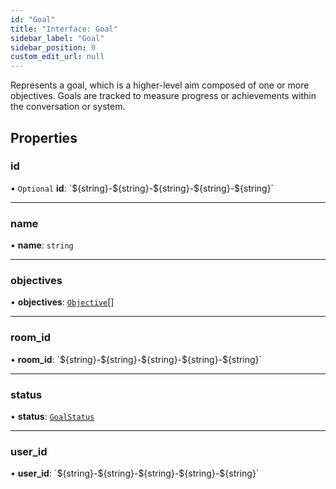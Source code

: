 ```yaml
---
id: "Goal"
title: "Interface: Goal"
sidebar_label: "Goal"
sidebar_position: 0
custom_edit_url: null
---
```


Represents a goal, which is a higher-level aim composed of one or more objectives. Goals are tracked to measure progress or achievements within the conversation or system.

## Properties

### id

• `Optional` **id**: \`$\{string}-$\{string}-$\{string}-$\{string}-$\{string}\`

---

### name

• **name**: `string`

---

### objectives

• **objectives**: [`Objective`](Objective.md)[]

---

### room_id

• **room_id**: \`$\{string}-$\{string}-$\{string}-$\{string}-$\{string}\`

---

### status

• **status**: [`GoalStatus`](../enums/GoalStatus.md)

---

### user_id

• **user_id**: \`$\{string}-$\{string}-$\{string}-$\{string}-$\{string}\`
